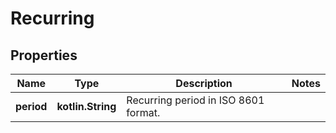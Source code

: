 
# Recurring

## Properties
Name | Type | Description | Notes
------------ | ------------- | ------------- | -------------
**period** | **kotlin.String** | Recurring period in ISO 8601 format. | 



